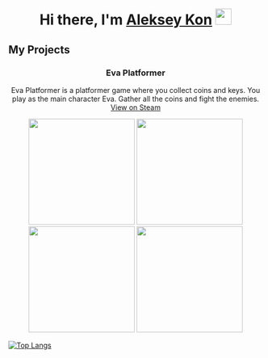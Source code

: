 <h1 align="center">Hi there, I'm <a href="https://aleksey-kon-games.fsky.io/#team" target="_blank">Aleksey Kon</a> 
<img src="https://github.com/blackcater/blackcater/raw/main/images/Hi.gif" height="32"/></h1>
<h2>My Projects</h2>
<h3 align="center">Eva Platformer</h3>
<p align="center" text-align="center">Eva Platformer is a platformer game where you collect coins and keys. You play as the main character Eva. Gather all the coins and fight the enemies. <a href="https://store.steampowered.com/app/3176450/Eva_Platformer/">View on Steam</a></p>

<!-- <img src="https://github.com/Aleksey-Kon/Aleksey-Kon/blob/main/evademo1.gif" height="150"></img> -->
<div display="flex" align="center">
    <img src="https://aleksey-kon-games.fsky.io/images/eva/eva2.jpg" height="210"></img>
    <img src="https://aleksey-kon-games.fsky.io/images/eva/eva1.jpg" height="210"></img>
    <img src="https://aleksey-kon-games.fsky.io/images/eva/eva5.jpg" height="210"></img>
    <img src="https://aleksey-kon-games.fsky.io/images/eva/eva3.jpg" height="210"></img>
</div>





[![Top Langs](https://github-readme-stats.vercel.app/api/top-langs/?username=aleksey-kon&layout=pie)]()

